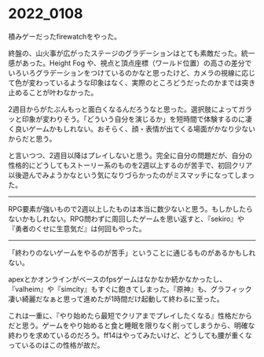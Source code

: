 # 2022_0108

積みゲーだったfirewatchをやった。

終盤の、山火事が広がったステージのグラデーションはとても素敵だった。統一感があった。Height Fog や、視点と頂点座標（ワールド位置）の高さの差分でいろいろグラデーションをつけているのかなと思ったけど、カメラの視線に応じて色が変わっているような印象はなく、実際のところどうだったのかまでは突き止めることが叶わなかった。

2週目からがたぶんもっと面白くなるんだろうなと思った。選択肢によってガラッと印象が変わりそう。「どういう自分を演じるか」を短時間で体験するのに凄く良いゲームかもしれない。おそらく、顔・表情が出てくる場面がかなり少ないからだと思う。

と言いつつ、2週目以降はプレイしないと思う。完全に自分の問題だが、自分の性格的にどうしてもストーリー系のものを2週以上するのが苦手で、初回クリア以後遊んでみようかなという気になりづらかったのがミスマッチになってしまった。

* * *

RPG要素が強いもので2週以上したものは本当に数少ないと思う。もしかしたらないかもしれない。RPG問わずに周回したゲームを思い返すと、『sekiro』や『勇者のくせに生意気だ』は何回もやった。

* * *

「終わりのないゲームをやるのが苦手」ということに通じるものがあるかもしれない。

apexとかオンラインがベースのfpsゲームはなかなか続かなかったし、『valheim』や『simcity』もすぐに飽きてしまった。『原神』も、グラフィック凄い綺麗だなぁと思って進めたが1時間だけ起動して終わるに至った。

これは一重に、『やり始めたら最短でクリアまでプレイしたくなる』性格だからだと思う。ゲームをやり始めると食と睡眠を限りなく削ってしまうから、明確な終わりを求めているのだろう。ff14はやってみたいけど、どうしても腰が重くなっているのはこの性格が故だ。